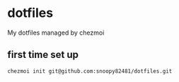 # dotfiles

My dotfiles managed by chezmoi

## first time set up

```sh
chezmoi init git@github.com:snoopy82481/dotfiles.git
```
